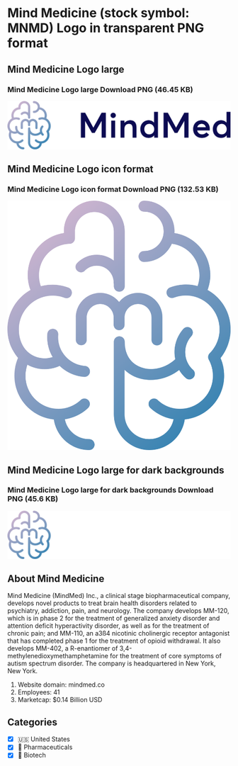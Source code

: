 # Mind Medicine (stock symbol: MNMD) Logo in transparent PNG format

## Mind Medicine Logo large

### Mind Medicine Logo large Download PNG (46.45 KB)

![Mind Medicine Logo large Download PNG (46.45 KB)](/img/orig/MNMD_BIG-ae68f117.png)

## Mind Medicine Logo icon format

### Mind Medicine Logo icon format Download PNG (132.53 KB)

![Mind Medicine Logo icon format Download PNG (132.53 KB)](/img/orig/MNMD-81995d5d.png)

## Mind Medicine Logo large for dark backgrounds

### Mind Medicine Logo large for dark backgrounds Download PNG (45.6 KB)

![Mind Medicine Logo large for dark backgrounds Download PNG (45.6 KB)](/img/orig/MNMD_BIG.D-543a43cc.png)

## About Mind Medicine

Mind Medicine (MindMed) Inc., a clinical stage biopharmaceutical company, develops novel products to treat brain health disorders related to psychiatry, addiction, pain, and neurology. The company develops MM-120, which is in phase 2 for the treatment of generalized anxiety disorder and attention deficit hyperactivity disorder, as well as for the treatment of chronic pain; and MM-110, an a3ß4 nicotinic cholinergic receptor antagonist that has completed phase 1 for the treatment of opioid withdrawal. It also develops MM-402, a R-enantiomer of 3,4-methylenedioxymethamphetamine for the treatment of core symptoms of autism spectrum disorder. The company is headquartered in New York, New York.

1. Website domain: mindmed.co
2. Employees: 41
3. Marketcap: $0.14 Billion USD


## Categories
- [x] 🇺🇸 United States
- [x] 💊 Pharmaceuticals
- [x] 🧬 Biotech
